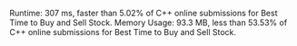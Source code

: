 Runtime: 307 ms, faster than 5.02% of C++ online submissions for Best Time to Buy and Sell Stock.
Memory Usage: 93.3 MB, less than 53.53% of C++ online submissions for Best Time to Buy and Sell Stock.

